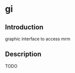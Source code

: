 gi
=================================
Introduction
---------------------------------
graphic interface to access mrm

Description
---------------------------------
TODO
